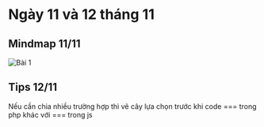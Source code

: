 # Ngày 11 và 12 tháng 11
## Mindmap 11/11
![Bài 1](https://github.com/user-attachments/assets/72ab512e-68fb-4d91-adb9-d4a44d31babe)
## Tips 12/11
Nếu cần chia nhiều trường hợp thì vẽ cây lựa chọn trước khi code
=== trong php khác với === trong js
